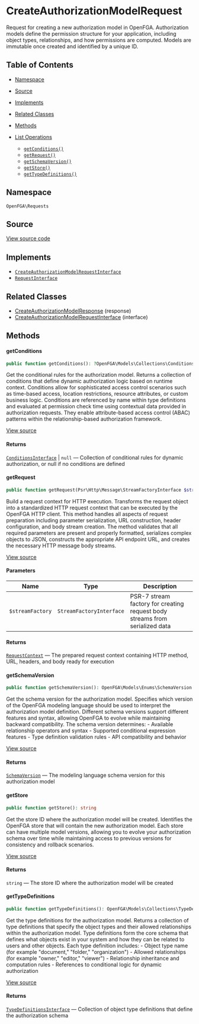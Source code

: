 # CreateAuthorizationModelRequest

Request for creating a new authorization model in OpenFGA. Authorization models define the permission structure for your application, including object types, relationships, and how permissions are computed. Models are immutable once created and identified by a unique ID.

## Table of Contents

* [Namespace](#namespace)
* [Source](#source)
* [Implements](#implements)
* [Related Classes](#related-classes)
* [Methods](#methods)

* [List Operations](#list-operations)
    * [`getConditions()`](#getconditions)
    * [`getRequest()`](#getrequest)
    * [`getSchemaVersion()`](#getschemaversion)
    * [`getStore()`](#getstore)
    * [`getTypeDefinitions()`](#gettypedefinitions)

## Namespace

`OpenFGA\Requests`

## Source

[View source code](https://github.com/evansims/openfga-php/blob/main/src/Requests/CreateAuthorizationModelRequest.php)

## Implements

* [`CreateAuthorizationModelRequestInterface`](CreateAuthorizationModelRequestInterface.md)
* [`RequestInterface`](RequestInterface.md)

## Related Classes

* [CreateAuthorizationModelResponse](Responses/CreateAuthorizationModelResponse.md) (response)
* [CreateAuthorizationModelRequestInterface](Requests/CreateAuthorizationModelRequestInterface.md) (interface)

## Methods

#### getConditions

```php
public function getConditions(): ?OpenFGA\Models\Collections\ConditionsInterface

```

Get the conditional rules for the authorization model. Returns a collection of conditions that define dynamic authorization logic based on runtime context. Conditions allow for sophisticated access control scenarios such as time-based access, location restrictions, resource attributes, or custom business logic. Conditions are referenced by name within type definitions and evaluated at permission check time using contextual data provided in authorization requests. They enable attribute-based access control (ABAC) patterns within the relationship-based authorization framework.

[View source](https://github.com/evansims/openfga-php/blob/main/src/Requests/CreateAuthorizationModelRequest.php#L58)

#### Returns

[`ConditionsInterface`](Models/Collections/ConditionsInterface.md) &#124; `null` — Collection of conditional rules for dynamic authorization, or null if no conditions are defined

#### getRequest

```php
public function getRequest(Psr\Http\Message\StreamFactoryInterface $streamFactory): OpenFGA\Network\RequestContext

```

Build a request context for HTTP execution. Transforms the request object into a standardized HTTP request context that can be executed by the OpenFGA HTTP client. This method handles all aspects of request preparation including parameter serialization, URL construction, header configuration, and body stream creation. The method validates that all required parameters are present and properly formatted, serializes complex objects to JSON, constructs the appropriate API endpoint URL, and creates the necessary HTTP message body streams.

[View source](https://github.com/evansims/openfga-php/blob/main/src/Requests/CreateAuthorizationModelRequest.php#L69)

#### Parameters

| Name             | Type                     | Description                                                                 |
| ---------------- | ------------------------ | --------------------------------------------------------------------------- |
| `$streamFactory` | `StreamFactoryInterface` | PSR-7 stream factory for creating request body streams from serialized data |

#### Returns

[`RequestContext`](Network/RequestContext.md) — The prepared request context containing HTTP method, URL, headers, and body ready for execution

#### getSchemaVersion

```php
public function getSchemaVersion(): OpenFGA\Models\Enums\SchemaVersion

```

Get the schema version for the authorization model. Specifies which version of the OpenFGA modeling language should be used to interpret the authorization model definition. Different schema versions support different features and syntax, allowing OpenFGA to evolve while maintaining backward compatibility. The schema version determines: - Available relationship operators and syntax - Supported conditional expression features - Type definition validation rules - API compatibility and behavior

[View source](https://github.com/evansims/openfga-php/blob/main/src/Requests/CreateAuthorizationModelRequest.php#L97)

#### Returns

[`SchemaVersion`](Models/Enums/SchemaVersion.md) — The modeling language schema version for this authorization model

#### getStore

```php
public function getStore(): string

```

Get the store ID where the authorization model will be created. Identifies the OpenFGA store that will contain the new authorization model. Each store can have multiple model versions, allowing you to evolve your authorization schema over time while maintaining access to previous versions for consistency and rollback scenarios.

[View source](https://github.com/evansims/openfga-php/blob/main/src/Requests/CreateAuthorizationModelRequest.php#L106)

#### Returns

`string` — The store ID where the authorization model will be created

#### getTypeDefinitions

```php
public function getTypeDefinitions(): OpenFGA\Models\Collections\TypeDefinitionsInterface

```

Get the type definitions for the authorization model. Returns a collection of type definitions that specify the object types and their allowed relationships within the authorization model. Type definitions form the core schema that defines what objects exist in your system and how they can be related to users and other objects. Each type definition includes: - Object type name (for example &quot;document,&quot; &quot;folder,&quot; &quot;organization&quot;) - Allowed relationships (for example &quot;owner,&quot; &quot;editor,&quot; &quot;viewer&quot;) - Relationship inheritance and computation rules - References to conditional logic for dynamic authorization

[View source](https://github.com/evansims/openfga-php/blob/main/src/Requests/CreateAuthorizationModelRequest.php#L115)

#### Returns

[`TypeDefinitionsInterface`](Models/Collections/TypeDefinitionsInterface.md) — Collection of object type definitions that define the authorization schema
